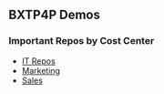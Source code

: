 ## BXTP4P Demos

### Important Repos by Cost Center

- [IT Repos](https://github.com/orgs/bxtp4p-demos/repositories?q=props.cost_center%3AIT)
- [Marketing](https://github.com/orgs/bxtp4p-demos/repositories?q=props.cost_center%3AMarketing)
- [Sales](https://github.com/orgs/bxtp4p-demos/repositories?q=props.cost_center%3ASales)
